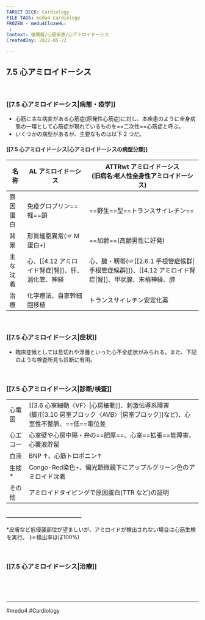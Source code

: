 ```yaml
---
TARGET DECK: Cardiology
FILE TAGS: medu4 Cardiology
FROZEN - medu4ClozeHL:
 : 
Context: 循環器/心筋疾患/心アミロイドーシス
CreatedDay: 2022-05-22

---
```


## 7.5 心アミロイドーシス

<br>

### [[7.5 心アミロイドーシス|病態・疫学]]
* 心筋に主な病変がある心筋症(原発性心筋症)に対し、本疾患のように全身病態の一環として心筋症が現れているものを==二次性==心筋症と呼ぶ。
* いくつかの病型があるが、主要なものは以下 2 つだ。
#### [[7.5 心アミロイドーシス|心アミロイドーシスの病型分類]]
|名称|AL アミロイドーシス|ATTRwt アミロイドーシス<br>(旧病名:老人性全身性アミロイドーシス)|
|---|---|---|
|原因蛋白|免疫グロブリン==軽==鎖|==野生==型==トランスサイレチン==|
|背景|形質細胞異常(☞ M 蛋白+)|==加齢==(高齢男性に好発)|
|主な沈着|心、[[4.12 アミロイド腎症\|腎]]、肝、消化管、神経|心、腱・靭帯(☞[[2.6.1 手根管症候群\|手根管症候群]])、[[4.12 アミロイド腎症\|腎]]、甲状腺、末梢神経、肺|
|治療|化学療法、自家幹細胞移植|トランスサイレチン安定化薬|
<!--ID: 1653205808380-->



<br>

### [[7.5 心アミロイドーシス|症状]]
* 臨床症候としては息切れや浮腫といった心不全症状がみられる。また、下記のような検査所見も診断に有用。

<br>

### [[7.5 心アミロイドーシス|診断/検査]]
| | |
|---|---|
|心電図|[[3.6 心室細動〈VF〉\|心房細動]]、刺激伝導系障害(脚/[[3.10 房室ブロック〈AVB〉\|房室ブロック]]など)、心室性不整脈、==低==電位差|
|心エコー|心室壁や心房中隔・弁の==肥厚==、心室==拡張==能障害、心嚢液貯留|
|血液|BNP ↑、心筋トロポニン↑|
|生検\*|Congo-Red染色+、偏光顕微鏡下にアップルグリーン色のアミロイド沈着|
|その他|アミロイドタイピングで原因蛋白(TTR など)の証明|
#### ＿＿＿＿＿＿＿＿＿＿＿＿＿＿
\*皮膚など低侵襲部位が望ましいが、アミロイドが検出されない場合は心筋生検を実行。 (☞検出率ほぼ100%)
<!--ID: 1653205808387-->


<br>

### [[7.5 心アミロイドーシス|治療]]


<br><br><br>

---
#medu4 #Cardiology 